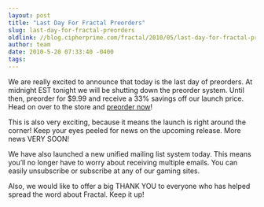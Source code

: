 ```yaml
---
layout: post
title: "Last Day For Fractal Preorders"
slug: last-day-for-fractal-preorders
oldlink: //blog.cipherprime.com/fractal/2010/05/last-day-for-fractal-preorders
author: team
date: 2010-5-20 07:33:40 -0400
tags: 
---
```


We are really excited to announce that today is the last day of preorders. At midnight EST tonight we will be shutting down the preorder system. Until then, preorder for $9.99 and receive a 33% savings off our launch price. Head on over to the store and [preorder now](https://store.cipherprime.com/promo/fractal)!

This is also very exciting, because it means the launch is right around the corner! Keep your eyes peeled for news on the upcoming release. More news VERY SOON!

We have also launched a new unified mailing list system today. This means you’ll no longer have to worry about receiving multiple emails. You can easily unsubscribe or subscribe at any of our gaming sites.

Also, we would like to offer a big THANK YOU to everyone who has helped spread the word about Fractal. Keep it up!
